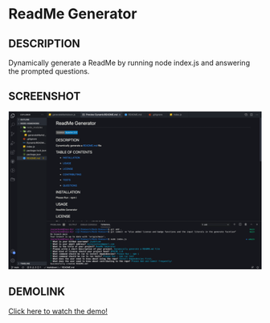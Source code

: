 # ReadMe Generator

## DESCRIPTION

Dynamically generate a ReadMe by running node index.js and answering the prompted questions. 

## SCREENSHOT
![Dynamically generated ReadMe preview screenshot](./images/readmegen.png "Logo Title Text 1")
## DEMOLINK

[Click here to watch the demo!](https://drive.google.com/file/d/1CmAoEUtyykIm5Ljz1iDeNP0iuXSVZHcK/view)


  